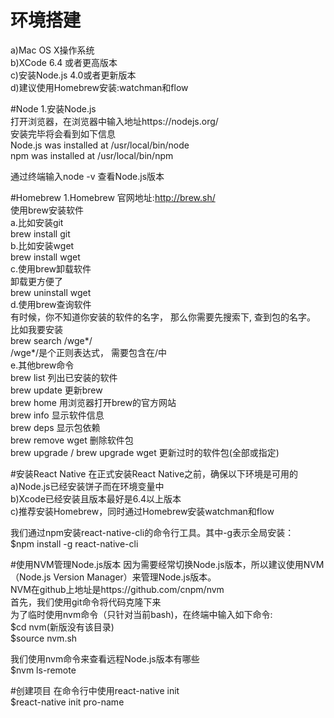 # 环境搭建
a)Mac OS X操作系统  
b)XCode 6.4 或者更高版本  
c)安装Node.js 4.0或者更新版本  
d)建议使用Homebrew安装:watchman和flow  

#Node
1.安装Node.js  
打开浏览器，在浏览器中输入地址https://nodejs.org/  
安装完毕将会看到如下信息  
Node.js was installed at  /usr/local/bin/node  
npm was installed at /usr/local/bin/npm  

通过终端输入node -v 查看Node.js版本

#Homebrew
1.Homebrew 官网地址:http://brew.sh/  
使用brew安装软件  
a.比如安装git    
brew install git  
b.比如安装wget  
brew install wget  
c.使用brew卸载软件  
卸载更方便了  
brew uninstall wget  
d.使用brew查询软件  
有时候，你不知道你安装的软件的名字， 那么你需要先搜索下, 查到包的名字。  
比如我要安装  
brew search /wge*/  
/wge*/是个正则表达式， 需要包含在/中  
e.其他brew命令  
brew list       列出已安装的软件  
brew update     更新brew  
brew home       用浏览器打开brew的官方网站  
brew info       显示软件信息  
brew deps       显示包依赖  
brew remove wget 删除软件包  
brew upgrade   / brew upgrade wget  更新过时的软件包(全部或指定)  


#安装React Native
在正式安装React Native之前，确保以下环境是可用的  
a)Node.js已经安装饼子而在环境变量中  
b)Xcode已经安装且版本最好是6.4以上版本  
c)推荐安装Homebrew，同时通过Homebrew安装watchman和flow  

我们通过npm安装react-native-cli的命令行工具。其中-g表示全局安装：  
$npm install -g react-native-cli  


#使用NVM管理Node.js版本
因为需要经常切换Node.js版本，所以建议使用NVM（Node.js Version Manager）来管理Node.js版本。  
NVM在github上地址是https://github.com/cnpm/nvm  
首先，我们使用git命令将代码克隆下来  
为了临时使用nvm命令（只针对当前bash)，在终端中输入如下命令:  
$cd nvm(新版没有该目录)  
$source nvm.sh  

我们使用nvm命令来查看远程Node.js版本有哪些  
$nvm ls-remote  

#创建项目
在命令行中使用react-native init  
$react-native init pro-name

